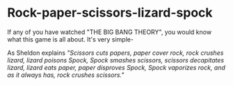 # Rock-paper-scissors-lizard-spock
If any of you have watched "THE BIG BANG THEORY", you would know what this game is all about. It's very simple-

As Sheldon explains *"Scissors cuts papers, paper cover rock, rock crushes lizard, lizard poisons Spock, Spock smashes scissors, scissors decapitates lizard, lizard eats paper, paper disproves Spock, Spock vaporizes rock, and as it always has, rock crushes scissors."*
